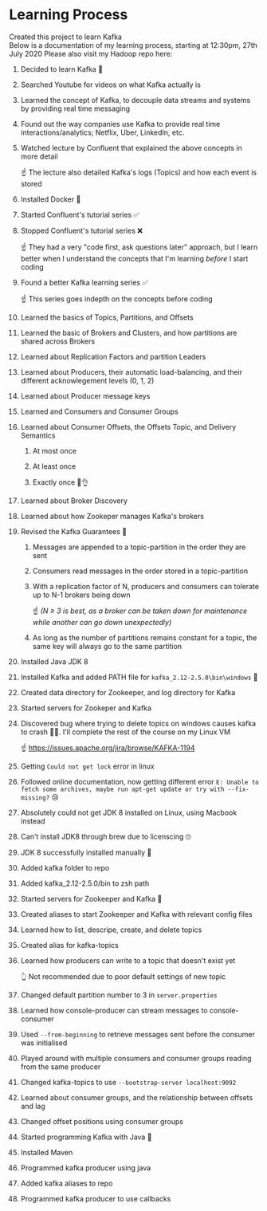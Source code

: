 # Learning Process

Created this project to learn Kafka<br>
Below is a documentation of my learning process, starting at 12:30pm, 27th July 2020
Please also visit my Hadoop repo here: 

1. Decided to learn Kafka 🥳

2. Searched Youtube for videos on what Kafka actually is

2. Learned the concept of Kafka, to decouple data streams and systems by providing real time messaging

3. Found out the way companies use Kafka to provide real time interactions/analytics; Netflix, Uber, LinkedIn, etc.

4. Watched lecture by Confluent that explained the above concepts in more detail

   ☝ The lecture also detailed Kafka's logs (Topics) and how each event is stored

5. Installed Docker 🐳

6. Started Confluent's tutorial series ✅

7. Stopped Confluent's tutorial series ❌ 
	
   ☝ They had a very "code first, ask questions later" approach, but I learn better when I understand the concepts that I'm learning _before_ I start coding

8. Found a better Kafka learning series ✅

    ☝ This series goes indepth on the concepts before coding

9. Learned the basics of Topics, Partitions, and Offsets

10. Learned the basic of Brokers and Clusters, and how partitions are shared across Brokers

11. Learned about Replication Factors and partition Leaders

12. Learned about Producers, their automatic load-balancing, and their different acknowlegement levels (0, 1, 2)

13. Learned about Producer message keys

15. Learned and Consumers and Consumer Groups

16. Learned about Consumer Offsets, the Offsets Topic, and Delivery Semantics

    1. At most once
    
    2. At least once
    
    3. Exactly once 🤩👌

17. Learned about Broker Discovery

18. Learned about how Zookeper manages Kafka's brokers

19. Revised the Kafka Guarantees 📜

    1. Messages are appended to a topic-partition in the order they are sent

    2. Consumers read messages in the order stored in a topic-partition

    3. With a replication factor of N, producers and consumers can tolerate up to N-1 brokers being down

        ☝ _(N ≥ 3 is best, as a broker can be taken down for maintenance while another can go down unexpectedly)_

    4. As long as the number of partitions remains constant for a topic, the same key will always go to the same partition

20. Installed Java JDK 8

21. Installed Kafka and added PATH file for `kafka_2.12-2.5.0\bin\windows` 🎉

22. Created data directory for Zookeeper, and log directory for Kafka

23. Started servers for Zookeper and Kafka

24. Discovered bug where trying to delete topics on windows causes kafka to crash 🤷‍♂️. I'll complete the rest of the course on my Linux VM 

    ☝ https://issues.apache.org/jira/browse/KAFKA-1194

25. Getting `Could not get lock` error in linux

26. Followed online documentation, now getting different error `E: Unable to fetch some archives, maybe run apt-get update or try with --fix-missing?` 😢

27. Absolutely could not get JDK 8 installed on Linux, using Macbook instead

27. Can't install JDK8 through brew due to licenscing 🙄

27. JDK 8 successfully installed manually 🎉

28. Added kafka folder to repo

29. Added kafka_2.12-2.5.0/bin to zsh path

30. Started servers for Zookeeper and Kafka 🎉

31. Created aliases to start Zookeeper and Kafka with relevant config files

32. Learned how to list, descripe, create, and delete topics

33. Created alias for kafka-topics

34. Learned how producers can write to a topic that doesn't exist yet

    👆 Not recommended due to poor default settings of new topic

35. Changed default partition number to 3 in `server.properties`

36. Learned how console-producer can stream messages to console-consumer

37. Used `--from-beginning` to retrieve messages sent before the consumer was initialised

38. Played around with multiple consumers and consumer groups reading from the same producer

39. Changed kafka-topics to use `--bootstrap-server localhost:9092`

40. Learned about consumer groups, and the relationship between offsets and lag

41. Changed offset positions using consumer groups

42. Started programming Kafka with Java 🥳

43. Installed Maven

44. Programmed kafka producer using java

45. Added kafka aliases to repo

46. Programmed kafka producer to use callbacks
